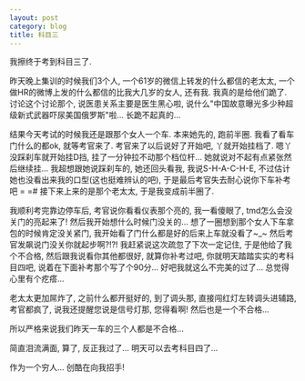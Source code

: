 ```yaml
---
layout: post
category: blog
title: 科目三
---
```


我擦终于考到科目三了.

昨天晚上集训的时候我们3个人, 一个61岁的微信上转发的什么都信的老太太, 一个做HR的微博上发的什么都信的比我大几岁的女人, 还有我. 
我真的是给他们跪了. 讨论这个讨论那个, 说医患关系主要是医生黑心啦, 说什么"中国故意曝光多少种超级新式武器吓尿美国俄罗斯"啦... 
长跪不起真的... 

结果今天考试的时候我还是跟那个女人一个车. 本来她先的, 跑前半圈. 我看了看车门什么的都ok, 就等考官来了. 考官来了以后说好了开始吧, 丫就开始挂档了. 嗯丫没踩刹车就开始挂D挡, 挂了一分钟拉不动那个档位杆... 她就说对不起有点紧张然后继续挂... 我超想跟她说踩刹车的, 她还回头看我, 我说S-H-A-C-H-E, 不过估计她也没看出来我的口型(这也挺难辨认的吧), 于是最后考官失去耐心说你下车补考吧 = =#
接下来上来的是那个老太太, 于是我变成前半圈了.

我顺利考完靠边停车后, 考官说你看看仪表那个亮的, 我一看傻眼了, tmd怎么会没关门的亮起来了! 然后我开始想什么时候门没关的... 想了一圈想到那个女人下车拿包的时候肯定没关紧门, 我开始看了门什么都是好的后来上车就没看了~\_~ 然后考官发飙说门没关你就起步啊?!?! 我赶紧说这次疏忽了下次一定记住, 于是他给了我个不合格, 然后跟我说看你其他都很好, 就算你补考过吧, 你就明天踏踏实实的考科目四吧, 说着在下面补考那个写了个90分... 好吧我就这么不完美的过了... 总觉得心里有个疙瘩...

老太太更加屌炸了, 之前什么都开挺好的, 到了调头那, 直接闯红灯左转调头进辅路, 考官都疯了, 说我还提醒您说是信号灯那, 您得看啊! 然后也是一个不合格...

所以严格来说我们昨天一车的三个人都是不合格... 

简直泪流满面, 算了, 反正我过了... 明天可以去考科目四了... 

作为一个穷人... 创酷在向我招手! 
